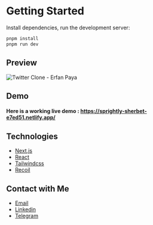# Getting Started

Install dependencies, run the development server:

```bash
pnpm install
pnpm run dev
```
## Preview
![Twitter Clone - Erfan Paya](https://i.ibb.co/KzG6kLK/twitter-clone.png)

## Demo

#### Here is a working live demo : https://sprightly-sherbet-e7ed51.netlify.app/

## Technologies

-   [Next.js](https://nextjs.org/)
-   [React](https://reactjs.org)
-   [Tailwindcss](https://tailwindcss.com)
-   [Recoil](https://recoiljs.org/)

## Contact with Me

-   [Email](mailto:erfanpaya2021@gmail.com)
-   [Linkedin](https://linkedin.com/in/erfanpaya)
-   [Telegram](https://t.me/Erfan_Paya)
